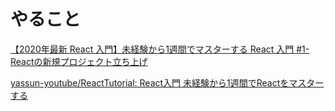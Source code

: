# やること
[【2020年最新 React 入門】未経験から1週間でマスターする React 入門 #1- Reactの新規プロジェクト立ち上げ](https://www.youtube.com/watch?v=lEEC_NuIGQc&list=PL0ATFRXu9uECMPBV7GspaLz3KqKILfa13)

[yassun-youtube/ReactTutorial: React入門 未経験から1週間でReactをマスターする](https://github.com/yassun-youtube/ReactTutorial)